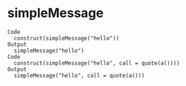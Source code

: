 # simpleMessage

    Code
      construct(simpleMessage("hello"))
    Output
      simpleMessage("hello")
    Code
      construct(simpleMessage("hello", call = quote(a())))
    Output
      simpleMessage("hello", call = quote(a()))


